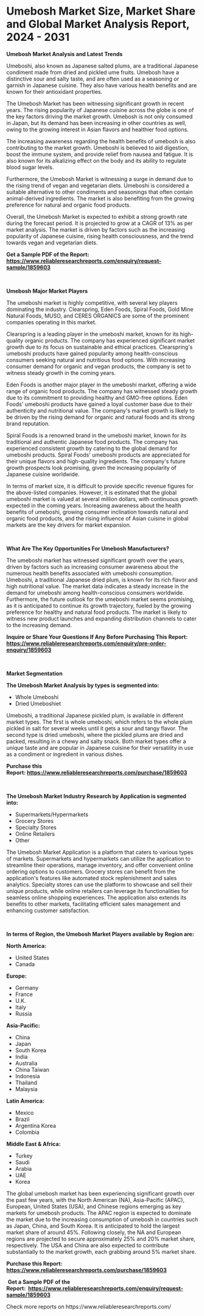 <p><h1>Umebosh Market Size, Market Share and Global Market Analysis Report, 2024 - 2031</h1></p><p><strong>Umebosh Market Analysis and Latest Trends</strong></p>
<p><p>Umeboshi, also known as Japanese salted plums, are a traditional Japanese condiment made from dried and pickled ume fruits. Umebosh have a distinctive sour and salty taste, and are often used as a seasoning or garnish in Japanese cuisine. They also have various health benefits and are known for their antioxidant properties.</p><p>The Umebosh Market has been witnessing significant growth in recent years. The rising popularity of Japanese cuisine across the globe is one of the key factors driving the market growth. Umebosh is not only consumed in Japan, but its demand has been increasing in other countries as well, owing to the growing interest in Asian flavors and healthier food options.</p><p>The increasing awareness regarding the health benefits of umebosh is also contributing to the market growth. Umeboshi is believed to aid digestion, boost the immune system, and provide relief from nausea and fatigue. It is also known for its alkalizing effect on the body and its ability to regulate blood sugar levels.</p><p>Furthermore, the Umebosh Market is witnessing a surge in demand due to the rising trend of vegan and vegetarian diets. Umeboshi is considered a suitable alternative to other condiments and seasonings that often contain animal-derived ingredients. The market is also benefiting from the growing preference for natural and organic food products.</p><p>Overall, the Umebosh Market is expected to exhibit a strong growth rate during the forecast period. It is projected to grow at a CAGR of 13% as per market analysis. The market is driven by factors such as the increasing popularity of Japanese cuisine, rising health consciousness, and the trend towards vegan and vegetarian diets.</p></p>
<p><strong>Get a Sample PDF of the Report:&nbsp; <a href="https://www.reliableresearchreports.com/enquiry/request-sample/1859603">https://www.reliableresearchreports.com/enquiry/request-sample/1859603</a></strong></p>
<p>&nbsp;</p>
<p><strong>Umebosh Major Market Players</strong></p>
<p><p>The umeboshi market is highly competitive, with several key players dominating the industry. Clearspring, Eden Foods, Spiral Foods, Gold Mine Natural Foods, MUSO, and CERES ORGANICS are some of the prominent companies operating in this market.</p><p>Clearspring is a leading player in the umeboshi market, known for its high-quality organic products. The company has experienced significant market growth due to its focus on sustainable and ethical practices. Clearspring's umeboshi products have gained popularity among health-conscious consumers seeking natural and nutritious food options. With increasing consumer demand for organic and vegan products, the company is set to witness steady growth in the coming years.</p><p>Eden Foods is another major player in the umeboshi market, offering a wide range of organic food products. The company has witnessed steady growth due to its commitment to providing healthy and GMO-free options. Eden Foods' umeboshi products have gained a loyal customer base due to their authenticity and nutritional value. The company's market growth is likely to be driven by the rising demand for organic and natural foods and its strong brand reputation.</p><p>Spiral Foods is a renowned brand in the umeboshi market, known for its traditional and authentic Japanese food products. The company has experienced consistent growth by catering to the global demand for umeboshi products. Spiral Foods' umeboshi products are appreciated for their unique flavors and high-quality ingredients. The company's future growth prospects look promising, given the increasing popularity of Japanese cuisine worldwide.</p><p>In terms of market size, it is difficult to provide specific revenue figures for the above-listed companies. However, it is estimated that the global umeboshi market is valued at several million dollars, with continuous growth expected in the coming years. Increasing awareness about the health benefits of umeboshi, growing consumer inclination towards natural and organic food products, and the rising influence of Asian cuisine in global markets are the key drivers for market expansion.</p></p>
<p>&nbsp;</p>
<p><strong>What Are The Key Opportunities For Umebosh Manufacturers?</strong></p>
<p><p>The umeboshi market has witnessed significant growth over the years, driven by factors such as increasing consumer awareness about the numerous health benefits associated with umeboshi consumption. Umeboshi, a traditional Japanese dried plum, is known for its rich flavor and high nutritional value. The market data indicates a steady increase in the demand for umeboshi among health-conscious consumers worldwide. Furthermore, the future outlook for the umeboshi market seems promising, as it is anticipated to continue its growth trajectory, fueled by the growing preference for healthy and natural food products. The market is likely to witness new product launches and expanding distribution channels to cater to the increasing demand.</p></p>
<p><strong>Inquire or Share Your Questions If Any Before Purchasing This Report: <a href="https://www.reliableresearchreports.com/enquiry/pre-order-enquiry/1859603">https://www.reliableresearchreports.com/enquiry/pre-order-enquiry/1859603</a></strong></p>
<p>&nbsp;</p>
<p><strong>Market Segmentation</strong></p>
<p><strong>The Umebosh Market Analysis by types is segmented into:</strong></p>
<p><ul><li>Whole Umeboshi</li><li>Dried Umeboshiet</li></ul></p>
<p><p>Umeboshi, a traditional Japanese pickled plum, is available in different market types. The first is whole umeboshi, which refers to the whole plum pickled in salt for several weeks until it gets a sour and tangy flavor. The second type is dried umeboshi, where the pickled plums are dried and packed, resulting in a chewy and salty snack. Both market types offer a unique taste and are popular in Japanese cuisine for their versatility in use as a condiment or ingredient in various dishes.</p></p>
<p><strong>Purchase this Report:&nbsp;<a href="https://www.reliableresearchreports.com/purchase/1859603">https://www.reliableresearchreports.com/purchase/1859603</a></strong></p>
<p>&nbsp;</p>
<p><strong>The Umebosh Market Industry Research by Application is segmented into:</strong></p>
<p><ul><li>Supermarkets/Hypermarkets</li><li>Grocery Stores</li><li>Specialty Stores</li><li>Online Retailers</li><li>Other</li></ul></p>
<p><p>The Umebosh Market Application is a platform that caters to various types of markets. Supermarkets and hypermarkets can utilize the application to streamline their operations, manage inventory, and offer convenient online ordering options to customers. Grocery stores can benefit from the application's features like automated stock replenishment and sales analytics. Specialty stores can use the platform to showcase and sell their unique products, while online retailers can leverage its functionalities for seamless online shopping experiences. The application also extends its benefits to other markets, facilitating efficient sales management and enhancing customer satisfaction.</p></p>
<p>&nbsp;</p>
<p><strong>In terms of Region, the Umebosh Market Players available by Region are:</strong></p>
<p>
    <p> <strong> North America: </strong>
        <ul>
            <li>United States</li>
            <li>Canada</li>
        </ul>
        </p> 
    <p> <strong> Europe: </strong>
        <ul>
            <li>Germany</li>
            <li>France</li>
            <li>U.K.</li>
            <li>Italy</li>
            <li>Russia</li>
        </ul>
        </p> 
    <p> <strong> Asia-Pacific: </strong>
        <ul>
            <li>China</li>
            <li>Japan</li>
            <li>South Korea</li>
            <li>India</li>
            <li>Australia</li>
            <li>China Taiwan</li>
            <li>Indonesia</li>
            <li>Thailand</li>
            <li>Malaysia</li>
        </ul>
        </p> 
    <p> <strong> Latin America: </strong>
        <ul>
            <li>Mexico</li>
            <li>Brazil</li>
            <li>Argentina Korea</li>
            <li>Colombia</li>
        </ul>
        </p> 
    <p> <strong> Middle East & Africa: </strong>
        <ul>
            <li>Turkey</li>
            <li>Saudi</li>
            <li>Arabia</li>
            <li>UAE</li>
            <li>Korea</li>
        </ul>
    </p>
    </p>
<p><p>The global umebosh market has been experiencing significant growth over the past few years, with the North American (NA), Asia-Pacific (APAC), European, United States (USA), and Chinese regions emerging as key markets for umebosh products. The APAC region is expected to dominate the market due to the increasing consumption of umebosh in countries such as Japan, China, and South Korea. It is anticipated to hold the largest market share of around 45%. Following closely, the NA and European regions are projected to secure approximately 25% and 20% market share, respectively. The USA and China are also expected to contribute substantially to the market growth, each grabbing around 5% market share.</p></p>
<p><strong>Purchase this Report: <a href="https://www.reliableresearchreports.com/purchase/1859603">https://www.reliableresearchreports.com/purchase/1859603</a></strong></p>
<p>&nbsp;<strong>Get a Sample PDF of the Report:&nbsp;&nbsp;<a href="https://www.reliableresearchreports.com/enquiry/request-sample/1859603">https://www.reliableresearchreports.com/enquiry/request-sample/1859603</a></strong></p>
<p><strong></strong></p>
<p>Check more reports on https://www.reliableresearchreports.com/</p>